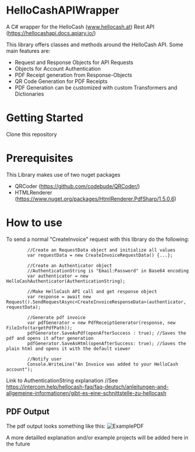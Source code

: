 # HelloCashAPIWrapper
A C# wrapper for the HelloCash (www.hellocash.at) Rest API (https://hellocashapi.docs.apiary.io/)

This library offers classes and methods around the HelloCash API.
Some main features are:
- Request and Response Objects for API Requests
- Objects for Account Authentication
- PDF Receipt generation from Response-Objects
- QR Code Generation for PDF Receipts
- PDF Generation can be customized with custom Transformers and Dictionaries


# Getting Started
Clone this repository

# Prerequisites
This Library makes use of two nuget packages
- QRCoder (https://github.com/codebude/QRCoder/)
- HTMLRenderer (https://www.nuget.org/packages/HtmlRenderer.PdfSharp/1.5.0.6)

# How to use

To send a normal "CreateInvoice" request with this library do the following:



            //Create an RequestData object and initialize all values
            var requestData = new CreateInvoiceRequestData() {...}; 
            
            //Create an Authenticator object
            //AuthenticationString is "Email:Password" in Base64 encoding
            var authenticator = new HelloCashAuthenticator(AuthenticationString);
            
            //Make HelloCash API call and get response object
            var response = await new Request().SendRequestAsync<CreateInvoiceResponseData>(authenticator, requestData);

            //Generate pdf invoice
            var pdfGenerator = new PdfReceiptGenerator(response, new FileInfo(targetPdfPath));
            pdfGenerator.SaveAsPdf(openAfterSuccess : true); //Saves the pdf and opens it after generation
            pdfGenerator.SaveAsHtml(openAfterSuccess: true); //Saves the plain html and opens it with the default viewer

            //Notify user
            Console.WriteLine("An Invoice was added to your HelloCash account");
            
Link to AuthenticationString explanation
//See https://intercom.help/hellocash-faq/faq-deutsch/anleitungen-and-allgemeine-informationen/gibt-es-eine-schnittstelle-zu-hellocash

## PDF Output
The pdf output looks something like this:
![ExamplePDF](https://github.com/luchspeter/HelloCashAPIWrapper/blob/master/README_Resources/ExamplePdf.PNG)


A more detailled explanation and/or example projects will be added here in the future
